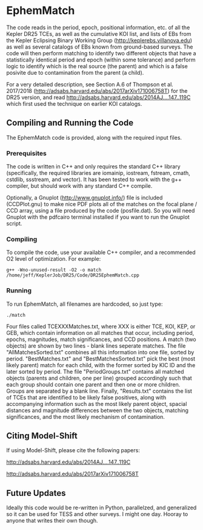 # EphemMatch

The code reads in the period, epoch, positional information, etc. of all the Kepler DR25 TCEs, as well as the cumulative KOI list, and lists of EBs from the Kepler Eclipsing Binary Working Group (http://keplerebs.villanova.edu) as well as several catalogs of EBs known from ground-based surveys. The code will then perform matching to identify two different objects that have a statistically identical period and epoch (within some tolerance) and perform logic to identify which is the real source (the parent) and which is a false posivite due to contamination from the parent (a child).

For a very detailed description, see Section A.6 of Thompson et al. 2017/2018 (http://adsabs.harvard.edu/abs/2017arXiv171006758T) for the DR25 version, and read http://adsabs.harvard.edu/abs/2014AJ....147..119C which first used the technique on earlier KOI catalogs.


## Compiling and Running the Code

The EphemMatch code is provided, along with the required input files.

### Prerequisites

The code is written in C++ and only requires the standard C++ library (specifically, the required libraries are iomainip, iostream, fstream, cmath, cstdlib, ssstream, and vector). It has been tested to work with the g++ compiler, but should work with any standard C++ compile.

Optionally, a Gnuplot (http://www.gnuplot.info/) file is included (CCDPlot.gnu) to make nice PDF plots all of the matches on the focal plane / CCD array, using a file produced by the code (posfile.dat). So you will need Gnuplot with the pdfcairo terminal installed if you want to run the Gnuplot script.


### Compiling

To compile the code, use your available C++ compiler, and a recommended O2 level of optimization. For example:

```
g++ -Wno-unused-result -O2 -o match /home/jeff/KeplerJob/DR25/Code/DR25EphemMatch.cpp
```

### Running

To run EphemMatch, all filenames are hardcoded, so just type:

```
./match
```
Four files called TCEXXXMatches.txt, where XXX is either TCE, KOI, KEP, or GEB, which contain information on all matches that occur, including period, epochs, magnitudes, match significances, and CCD positions. A match (two objects) are shown by two lines - blank lines seperate matches. The file "AllMatchesSorted.txt" combines all this information into one file, sorted by period. "BestMatches.txt" and "BestMatchesSorted.txt" pick the best (most likely parent) match for each child, with the former sorted by KIC ID and the later sorted by period. The file "PeriodGroups.txt" contains all matched objects (parents and children, one per line) grouped accordingly such that each group should contain one parent and then one or more children. Groups are separated by a blank line. Finally, "Results.txt" contains the list of TCEs that are identified to be likely false positives, along with accompanying information such as the most likely parent object, spacial distances and magnitude differences between the two objects, matching significances, and the most likely mechanism of contamination.


## Citing Model-Shift

If using Model-Shift, please cite the following papers:

http://adsabs.harvard.edu/abs/2014AJ....147..119C

http://adsabs.harvard.edu/abs/2017arXiv171006758T


## Future Updates

Ideally this code would be re-written in Python, parallelzed, and generalized so it can be used for TESS and other surveys. I might one day. Hooray to anyone that writes their own though.

